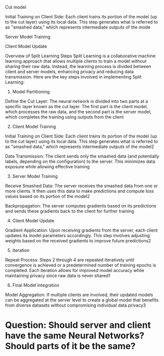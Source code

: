 
Cut model

Initial Training on Client Side: Each client trains its portion of the model (up to the cut layer) using its local data. This step generates what is referred to as "smashed data," which represents intermediate outputs of the mode

Server Model Training

Client Model Update



Overview of Split Learning Steps
Split Learning is a collaborative machine learning approach that allows multiple clients to train a model without sharing their raw data. Instead, the learning process is divided between client and server models, enhancing privacy and reducing data transmission. Here are the key steps involved in implementing Split Learning:
1. Model Partitioning

Define the Cut Layer: The neural network is divided into two parts at a specific layer known as the cut layer. The first part is the client model, which processes the raw data, and the second part is the server model, which completes the training using outputs from the client

2. Client Model Training

Initial Training on Client Side: Each client trains its portion of the model (up to the cut layer) using its local data. This step generates what is referred to as "smashed data," which represents intermediate outputs of the model2

Data Transmission: The client sends only the smashed data (and potentially labels, depending on the configuration) to the server. This minimizes data exposure while allowing effective training

3. Server Model Training

Receive Smashed Data: The server receives the smashed data from one or more clients. It then uses this data to make predictions and compute loss values based on its portion of the model2

Backpropagation: The server computes gradients based on its predictions and sends these gradients back to the client for further training

4. Client Model Update

Gradient Application: Upon receiving gradients from the server, each client updates its model parameters accordingly. This step involves adjusting weights based on the received gradients to improve future predictions2

5. Iteration

Repeat Process: Steps 2 through 4 are repeated iteratively until convergence is achieved or a predetermined number of training epochs is completed. Each iteration allows for improved model accuracy while maintaining privacy since raw data is never shared1

6. Final Model Integration

Model Aggregation: If multiple clients are involved, their updated models can be aggregated at the server level to create a global model that benefits from diverse datasets without compromising individual data privacy3


# Question: Should server and client have the same Neural Networks? Should parts of it be the same?
